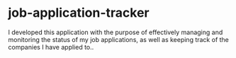 # job-application-tracker


I developed this application with the purpose of effectively managing and monitoring the status of my job applications, as well as keeping track of the companies I have applied to..


